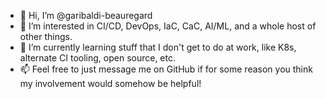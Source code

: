- 👋 Hi, I’m @garibaldi-beauregard
- 👀 I’m interested in CI/CD, DevOps, IaC, CaC, AI/ML, and a whole host of other things.
- 🌱 I’m currently learning stuff that I don't get to do at work, like K8s, alternate CI tooling, open source, etc.
- 📫 Feel free to just message me on GitHub if for some reason you think my involvement would somehow be helpful!

<!---
garibaldi-beauregard/garibaldi-beauregard is a ✨ special ✨ repository because its `README.md` (this file) appears on your GitHub profile.
You can click the Preview link to take a look at your changes.
--->
